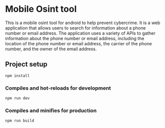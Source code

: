 # Mobile Osint tool

This is a mobile osint tool for android to help prevent cybercrime.
It is a web application that allows users to search for information about a phone number or email address. The application uses a variety of APIs to gather information about the phone number or email address, including the location of the phone number or email address, the carrier of the phone number, and the owner of the email address.


## Project setup
```
npm install
```

### Compiles and hot-reloads for development
```
npm run dev
```

### Compiles and minifies for production
```
npm run build
```

  